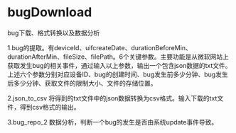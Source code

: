 # bugDownload
bug下载、格式转换以及数据分析

1.bug的提取。有deviceId、uifcreateDate、durationBeforeMin、durationAfterMin、fileSize、filePath。6个关键参数。主要功能是从微软网站上获取发生bug的相关事件，通过输入以上参数，输出一个包含json数据的txt文件。
上述六个参数分别对应设备ID、bug的创建时间、bug发生前多少分钟、bug发生后多少分钟、获取文件的限制大小、文件的存储位置。

2.json_to_csv 将得到的txt文件中的json数据转换为csv格式。输入下载的txt文件，得到csv格式的输出。

3.bug_repo_2 数据分析，判断一个bug的发生是否由系统update事件导致。
